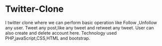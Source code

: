 # Twitter-Clone
 I twitter clone where we can perform basic operation like Follow ,Unfollow any user.
 Tweet any post,like any tweet and retweet any tweet.
 User can also create and delete account here.
Technology used PHP,javaScript,CSS,HTML and bootstrap.
